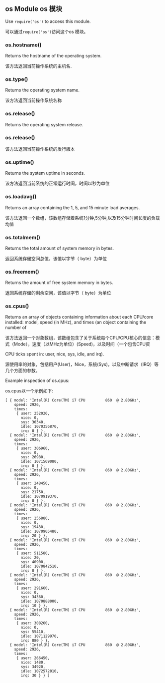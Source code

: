 ## os Module os 模块

Use `require('os')` to access this module.

可以通过`require('os')`访问这个os 模块。

### os.hostname()

Returns the hostname of the operating system.

该方法返回当前操作系统的主机名.

### os.type()

Returns the operating system name.

该方法返回当前操作系统名称

### os.release()

Returns the operating system release.

### os.release()

该方法返回当前操作系统的发行版本

### os.uptime()

Returns the system uptime in seconds.

该方法返回当前系统的正常运行时间，时间以秒为单位

### os.loadavg()

Returns an array containing the 1, 5, and 15 minute load averages.


该方法返回一个数组，该数组存储着系统1分钟,5分钟,以及15分钟时间长度的负载均值

### os.totalmem()

Returns the total amount of system memory in bytes.

返回系统存储空间总值，该值以字节（ byte）为单位

### os.freemem()

Returns the amount of free system memory in bytes.

返回系统存储的剩余空间，该值以字节（ byte）为单位

### os.cpus()

Returns an array of objects containing information about each CPU/core installed: model, speed (in MHz), and times (an object containing the number of 

该方法返回一个对象数组，该数组包含了关于系统每个CPU/CPU核心的信息：模式（Mode），速度（以MHz为单位）(Speed)，以及时间（一个包含CPU资

CPU ticks spent in: user, nice, sys, idle, and irq).

源使用率的对象，包括用户(User)，Nice，系统(Sys)，以及中断请求（IRQ）等几个方面的参数。


Example inspection of os.cpus:

os.cpus以一个示例如下:

    [ { model: 'Intel(R) Core(TM) i7 CPU         860  @ 2.80GHz',
        speed: 2926,
        times:
         { user: 252020,
           nice: 0,
           sys: 30340,
           idle: 1070356870,
           irq: 0 } },
      { model: 'Intel(R) Core(TM) i7 CPU         860  @ 2.80GHz',
        speed: 2926,
        times:
         { user: 306960,
           nice: 0,
           sys: 26980,
           idle: 1071569080,
           irq: 0 } },
      { model: 'Intel(R) Core(TM) i7 CPU         860  @ 2.80GHz',
        speed: 2926,
        times:
         { user: 248450,
           nice: 0,
           sys: 21750,
           idle: 1070919370,
           irq: 0 } },
      { model: 'Intel(R) Core(TM) i7 CPU         860  @ 2.80GHz',
        speed: 2926,
        times:
         { user: 256880,
           nice: 0,
           sys: 19430,
           idle: 1070905480,
           irq: 20 } },
      { model: 'Intel(R) Core(TM) i7 CPU         860  @ 2.80GHz',
        speed: 2926,
        times:
         { user: 511580,
           nice: 20,
           sys: 40900,
           idle: 1070842510,
           irq: 0 } },
      { model: 'Intel(R) Core(TM) i7 CPU         860  @ 2.80GHz',
        speed: 2926,
        times:
         { user: 291660,
           nice: 0,
           sys: 34360,
           idle: 1070888000,
           irq: 10 } },
      { model: 'Intel(R) Core(TM) i7 CPU         860  @ 2.80GHz',
        speed: 2926,
        times:
         { user: 308260,
           nice: 0,
           sys: 55410,
           idle: 1071129970,
           irq: 880 } },
      { model: 'Intel(R) Core(TM) i7 CPU         860  @ 2.80GHz',
        speed: 2926,
        times:
         { user: 266450,
           nice: 1480,
           sys: 34920,
           idle: 1072572010,
           irq: 30 } } ]
